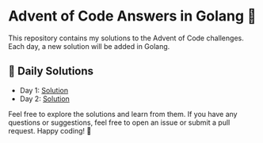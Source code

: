 # Advent of Code Answers in Golang :christmas_tree:

This repository contains my solutions to the Advent of Code challenges. Each day, a new solution will be added in Golang.

## :calendar: Daily Solutions

- Day 1: [Solution](./day1)
- Day 2: [Solution](./day2)

Feel free to explore the solutions and learn from them. If you have any questions or suggestions, feel free to open an issue or submit a pull request. Happy coding! :rocket:
